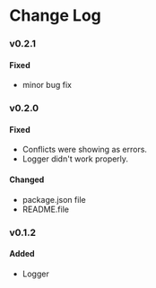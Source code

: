 # Change Log
### v0.2.1
#### Fixed
* minor bug fix
### v0.2.0
#### Fixed
* Conflicts were showing as errors.
* Logger didn't work properly.
#### Changed
* package.json file
* README.file
### v0.1.2
#### Added
* Logger
